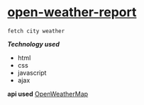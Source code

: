 # [open-weather-report](https://mayur290.github.io/open-weather-report/)

```fetch city weather```

***Technology used***
* html
* css
* javascript
* ajax

**api used**
[OpenWeatherMap](https://api.openweathermap.org/)
